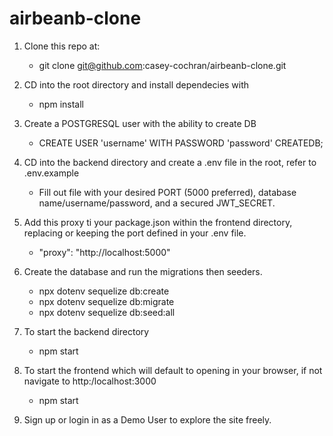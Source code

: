 # airbeanb-clone


1. Clone this repo at: 
   - git clone git@github.com:casey-cochran/airbeanb-clone.git


2. CD into the root directory and install dependecies with 
   - npm install


3. Create a POSTGRESQL user with the ability to create DB
   - CREATE USER 'username' WITH PASSWORD 'password' CREATEDB;
   
4. CD into the backend directory and create a .env file in the root, refer to .env.example
    - Fill out file with your desired PORT (5000 preferred), database name/username/password, and a secured JWT_SECRET.
    
5. Add this proxy ti your package.json within the frontend directory, replacing or keeping the port defined in your .env file.
    - "proxy": "http://localhost:5000"

6. Create the database and run the migrations then seeders.
    - npx dotenv sequelize db:create
    - npx dotenv sequelize db:migrate
    - npx dotenv sequelize db:seed:all

7. To start the backend directory
    - npm start
    
8. To start the frontend which will default to opening in your browser, if not navigate to http:/localhost:3000
    - npm start
    
10. Sign up or login in as a Demo User to explore the site freely. 
